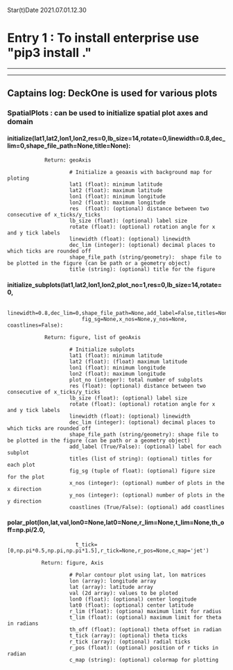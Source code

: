 Star(t)Date 2021.07.01.12.30  
# Entry 1 : To install enterprise use "pip3 install ."  
-----------------------------------------------------------------------------------------------  
-----------------------------------------------------------------------------------------------  
## Captains log: DeckOne is used for various plots  
         
###        SpatialPlots : can be used to initialize spatial plot axes and domain
               
####            initialize(lat1,lat2,lon1,lon2,res=0,lb_size=14,rotate=0,linewidth=0.8,dec_lim=0,shape_file_path=None,title=None):
                        
                Return: geoAxis
                        
                        # Initialize a geoaxis with background map for ploting
                        lat1 (float): minimum latitude
                        lat2 (float): maximum latitude
                        lon1 (float): minimum longitude
                        lon2 (float): maximum longitude
                        res  (float): (optional) distance between two consecutive of x_ticks/y_ticks
                        lb_size (float): (optional) label size
                        rotate (float): (optional) rotation angle for x and y tick labels
                        linewidth (float): (optional) linewidth
                        dec_lim (integer): (optional) decimal places to which ticks are rounded off
                        shape_file_path (string/geometry):  shape file to be plotted in the figure (can be path or a geometry object)
                        title (string): (optional) title for the figure

####            initialize_subplots(lat1,lat2,lon1,lon2,plot_no=1,res=0,lb_size=14,rotate=0,
                            linewidth=0.8,dec_lim=0,shape_file_path=None,add_label=False,titles=None,
                            fig_sg=None,x_nos=None,y_nos=None, coastlines=False):

                Return: figure, list of geoAxis

                        # Initialize subplots 
                        lat1 (float): minimum latitude
                        lat2 (float): (float) maximum latitude
                        lon1 (float): minimum longitude
                        lon2 (float): maximum longitude
                        plot_no (integer): total number of subplots
                        res (float): (optional) distance between two consecutive of x_ticks/y_ticks
                        lb_size (float): (optional) label size
                        rotate (float): (optional) rotation angle for x and y tick labels
                        linewidth (float): (optional) linewidth
                        dec_lim (integer): (optional) decimal places to which ticks are rounded off
                        shape_file_path (string/geometry): shape file to be plotted in the figure (can be path or a geometry object)
                        add_label (True/False): (optional) label for each subplot
                        titles (list of string): (optional) titles for each plot
                        fig_sg (tuple of float): (optional) figure size for the plot
                        x_nos (integer): (optional) number of plots in the x direction
                        y_nos (integer): (optional) number of plots in the y direction
                        coastlines (True/False): (optional) add coastlines

####           polar_plot(lon,lat,val,lon0=None,lat0=None,r_lim=None,t_lim=None,th_off=np.pi/2.0,
                          t_tick=[0,np.pi*0.5,np.pi,np.pi*1.5],r_tick=None,r_pos=None,c_map='jet')

               Return: figure, Axis

                        # Polar contour plot using lat, lon matrices
                        lon (array): longitude array
                        lat (array): latitude array
                        val (2d array): values to be ploted
                        lon0 (float): (optional) center longitude
                        lat0 (float): (optional) center latitude
                        r_lim (float): (optiona) maximum limit for radius
                        t_lim (float): (optional) maximum limit for theta in radians
                        th_off (float): (optional) theta offset in radian
                        t_tick (array): (optional) theta ticks
                        r_tick (array): (optional) radial ticks
                        r_pos (float): (optional) position of r ticks in radian
                        c_map (string): (optional) colormap for plotting
